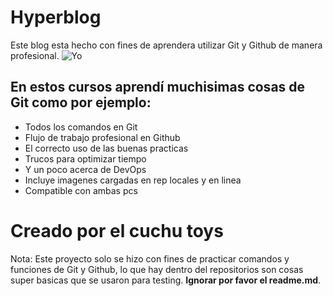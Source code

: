 # Hyperblog

Este blog esta hecho con fines de aprendera utilizar Git y Github de manera profesional.
![Yo ](https://i.imgur.com/0fbOKPM.jpeg "Yo ")

## En estos cursos aprendí muchisimas cosas de Git como por ejemplo:
* Todos los comandos en Git
* Flujo de trabajo profesional en Github
* El correcto uso de las buenas practicas
* Trucos para optimizar tiempo
* Y un poco acerca de DevOps
* Incluye imagenes cargadas en rep locales y en linea 
* Compatible con ambas pcs

# Creado por el cuchu toys

Nota: Este proyecto solo se hizo con fines de practicar comandos y funciones de Git y Github, lo que hay dentro del repositorios son cosas super basicas que se usaron para testing. **Ignorar por favor el readme.md**.
